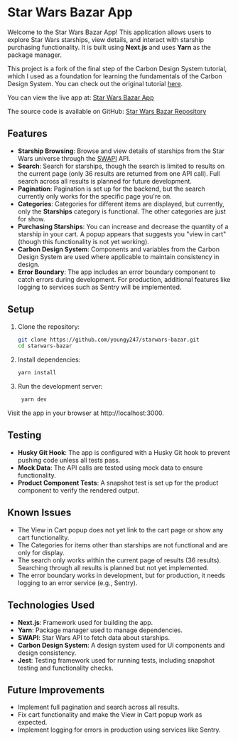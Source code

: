 # Star Wars Bazar App

Welcome to the Star Wars Bazar App! This application allows users to explore Star Wars starships, view details, and interact with starship purchasing functionality. It is built using **Next.js** and uses **Yarn** as the package manager.

This project is a fork of the final step of the Carbon Design System tutorial, which I used as a foundation for learning the fundamentals of the Carbon Design System. You can check out the original tutorial [here](https://github.com/carbon-design-system/carbon-tutorial-nextjs/tree/v11-next-step-5).

You can view the live app at: [Star Wars Bazar App](https://starwars-bazar.vercel.app/)

The source code is available on GitHub: [Star Wars Bazar Repository](https://github.com/youngy247/starwars-bazar)

## Features

- **Starship Browsing**: Browse and view details of starships from the Star Wars universe through the [SWAPI](https://swapi.dev/) API.
- **Search**: Search for starships, though the search is limited to results on the current page (only 36 results are returned from one API call). Full search across all results is planned for future development.
- **Pagination**: Pagination is set up for the backend, but the search currently only works for the specific page you're on.
- **Categories**: Categories for different items are displayed, but currently, only the **Starships** category is functional. The other categories are just for show.
- **Purchasing Starships**: You can increase and decrease the quantity of a starship in your cart. A popup appears that suggests you "view in cart" (though this functionality is not yet working).
- **Carbon Design System**: Components and variables from the Carbon Design System are used where applicable to maintain consistency in design.
- **Error Boundary**: The app includes an error boundary component to catch errors during development. For production, additional features like logging to services such as Sentry will be implemented.

## Setup

1. Clone the repository:

      ```bash
      git clone https://github.com/youngy247/starwars-bazar.git
      cd starwars-bazar
      ```

2. Install dependencies:

     ```bash
     yarn install
     ```

3. Run the development server:

     ```bash
      yarn dev
     ```

Visit the app in your browser at http://localhost:3000.

## Testing

- **Husky Git Hook**: The app is configured with a Husky Git hook to prevent pushing code unless all tests pass.
- **Mock Data**: The API calls are tested using mock data to ensure functionality.
- **Product Component Tests**: A snapshot test is set up for the product component to verify the rendered output.

## Known Issues

- The View in Cart popup does not yet link to the cart page or show any cart functionality.
- The Categories for items other than starships are not functional and are only for display.
- The search only works within the current page of results (36 results). Searching through all results is planned but not yet implemented.
- The error boundary works in development, but for production, it needs logging to an error service (e.g., Sentry).

## Technologies Used

- **Next.js**: Framework used for building the app.
- **Yarn**: Package manager used to manage dependencies.
- **SWAPI**: Star Wars API to fetch data about starships.
- **Carbon Design System**: A design system used for UI components and design consistency.
- **Jest**: Testing framework used for running tests, including snapshot testing and functionality checks.

## Future Improvements

- Implement full pagination and search across all results.
- Fix cart functionality and make the View in Cart popup work as expected.
- Implement logging for errors in production using services like Sentry.

